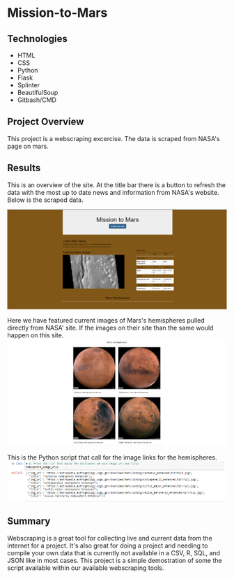 # Mission-to-Mars

## Technologies
- HTML
- CSS
- Python
- Flask
- Splinter
- BeautifulSoup
- Gitbash/CMD

## Project Overview
This project is a webscraping excercise. The data is scraped from NASA's page on mars.   
## Results
This is an overview of the site. At the title bar there is a button to refresh the data with the most up to date news and information from NASA's website. Below is the scraped data. 

![Top_Half](https://github.com/Hamza97anh/Mission-to-Mars/blob/01908a751f83106257cee0a1097f6a4cfb36501f/Image_Sources/top%20hald%20screenshot.PNG)

Here we have featured current images of Mars's hemispheres pulled directly from NASA' site. If the images on their site than the same would happen on this site. 
![Mars_Hemispheres](https://github.com/Hamza97anh/Mission-to-Mars/blob/01908a751f83106257cee0a1097f6a4cfb36501f/Image_Sources/Website%20Hemispheres.PNG)

This is the Python script that call for the image links for the hemispheres. 
![URLS](https://github.com/Hamza97anh/Mission-to-Mars/blob/01908a751f83106257cee0a1097f6a4cfb36501f/Image_Sources/URLS.PNG)

## Summary 

Webscraping is a great tool for collecting live and current data from the internet for a project. It's also great for doing a project and needing to compile your own data that is currently not available in a CSV, R, SQL, and JSON like in most cases. This project is a simple demostration of some the script available within our available webscraping tools.  
